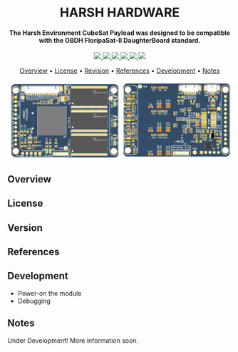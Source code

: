<h1 align="center">
	<br>
	HARSH HARDWARE
	<br>
</h1>

<h4 align="center">The Harsh Environment CubeSat Payload was designed to be compatible with the OBDH FloripaSat-II DaughterBoard standard.</h4>

<p align="center">
    <a href="">
		<img src="https://img.shields.io/badge/revision-1.1-lightgreen?style=for-the-badge">
	</a>
    <a href="">
		<img src="https://img.shields.io/badge/model-engineering-blue?style=for-the-badge">
	</a>
	<a href="">
		<img src="https://img.shields.io/badge/CAD%20tool-altium%20v19.2-9cf?style=for-the-badge">
	</a>
	<a href="">
		<img src="https://img.shields.io/badge/use-acedemic%20only-orange?style=for-the-badge">
	</a>
	<a href="">
		<img src="https://img.shields.io/badge/license-MIT-red?style=for-the-badge">
	</a>
	<a href="https://github.com/andrempmattos/HARSH/tree/master/documentation">
		<img src="https://img.shields.io/badge/for%20more-here-lightgray?style=for-the-badge">
	</a>
</p>

<p align="center">
  	<a href="#overview">Overview</a> •
  	<a href="#license">License</a> •
  	<a href="#version">Revision</a> •
  	<a href="#references">References</a> •
  	<a href="#development">Development</a> •
  	<a href="#notes">Notes</a>
</p>

<p align="center">
<img width="50%" src="https://github.com/andrempmattos/HARSH/blob/master/documentation/figures/harsh_pcb_top.png">
<img width="49%" src="https://github.com/andrempmattos/HARSH/blob/master/documentation/figures/harsh_pcb_bottom.png">
</p>

## Overview

## License

## Version

## References

## Development
* Power-on the module
* Debugging

## Notes


Under Development! More information soon.